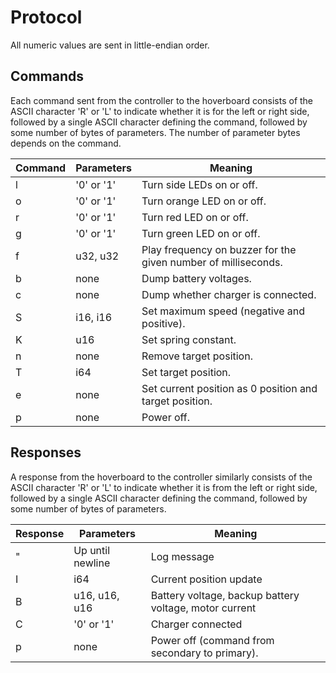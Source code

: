 # Protocol

All numeric values are sent in little-endian order.

## Commands

Each command sent from the controller to the hoverboard consists of the ASCII character 'R' or 'L'
to indicate whether it is for the left or right side, followed by a single ASCII character defining
the command, followed by some number of bytes of parameters. The number of parameter bytes depends
on the command.

| Command | Parameters | Meaning                                                        |
| ------- | ---------- | -------------------------------------------------------------- |
| l       | '0' or '1' | Turn side LEDs on or off.                                      |
| o       | '0' or '1' | Turn orange LED on or off.                                     |
| r       | '0' or '1' | Turn red LED on or off.                                        |
| g       | '0' or '1' | Turn green LED on or off.                                      |
| f       | u32, u32   | Play frequency on buzzer for the given number of milliseconds. |
| b       | none       | Dump battery voltages.                                         |
| c       | none       | Dump whether charger is connected.                             |
| S       | i16, i16   | Set maximum speed (negative and positive).                     |
| K       | u16        | Set spring constant.                                           |
| n       | none       | Remove target position.                                        |
| T       | i64        | Set target position.                                           |
| e       | none       | Set current position as 0 position and target position.        |
| p       | none       | Power off.                                                     |

## Responses

A response from the hoverboard to the controller similarly consists of the ASCII character 'R' or
'L' to indicate whether it is from the left or right side, followed by a single ASCII character
defining the command, followed by some number of bytes of parameters.

| Response | Parameters       | Meaning                                                |
| -------- | ---------------- | ------------------------------------------------------ |
| "        | Up until newline | Log message                                            |
| I        | i64              | Current position update                                |
| B        | u16, u16, u16    | Battery voltage, backup battery voltage, motor current |
| C        | '0' or '1'       | Charger connected                                      |
| p        | none             | Power off (command from secondary to primary).         |

